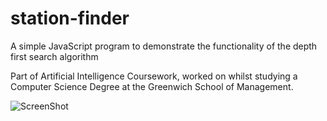 # station-finder
A simple JavaScript program to demonstrate the functionality of the depth first search algorithm

Part of Artificial Intelligence Coursework, worked on whilst studying a Computer Science Degree at the Greenwich School of Management.

![ScreenShot](https://raw.github.com/{robertpulson}/{station-finder}/{master}/{screenshot.jpeg})
